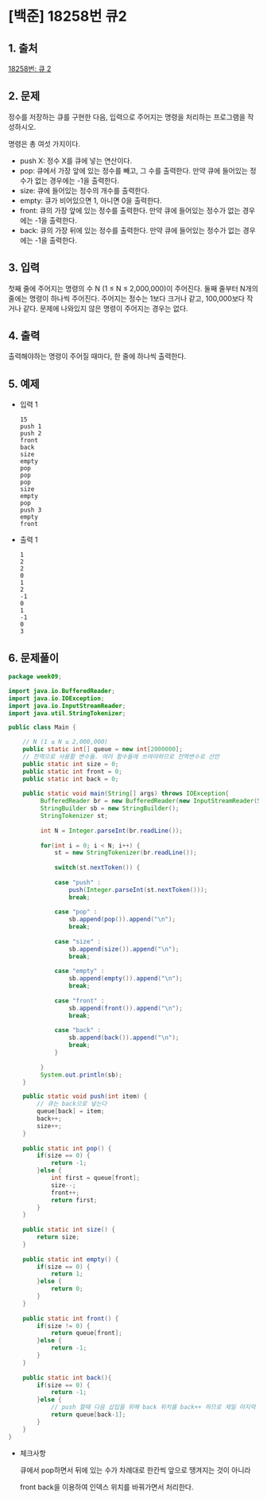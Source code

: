 # [백준] 18258번 큐2

## 1. 출처

[18258번: 큐 2](https://www.acmicpc.net/problem/18258)

## 2. 문제

정수를 저장하는 큐를 구현한 다음, 입력으로 주어지는 명령을 처리하는 프로그램을 작성하시오.

명령은 총 여섯 가지이다.

- push X: 정수 X를 큐에 넣는 연산이다.
- pop: 큐에서 가장 앞에 있는 정수를 빼고, 그 수를 출력한다. 만약 큐에 들어있는 정수가 없는 경우에는 -1을 출력한다.
- size: 큐에 들어있는 정수의 개수를 출력한다.
- empty: 큐가 비어있으면 1, 아니면 0을 출력한다.
- front: 큐의 가장 앞에 있는 정수를 출력한다. 만약 큐에 들어있는 정수가 없는 경우에는 -1을 출력한다.
- back: 큐의 가장 뒤에 있는 정수를 출력한다. 만약 큐에 들어있는 정수가 없는 경우에는 -1을 출력한다.

## 3. 입력

첫째 줄에 주어지는 명령의 수 N (1 ≤ N ≤ 2,000,000)이 주어진다. 둘째 줄부터 N개의 줄에는 명령이 하나씩 주어진다. 주어지는 정수는 1보다 크거나 같고, 100,000보다 작거나 같다. 문제에 나와있지 않은 명령이 주어지는 경우는 없다.

## 4. 출력

출력해야하는 명령이 주어질 때마다, 한 줄에 하나씩 출력한다.

## 5. 예제

- 입력 1
    
    ```
    15
    push 1
    push 2
    front
    back
    size
    empty
    pop
    pop
    pop
    size
    empty
    pop
    push 3
    empty
    front
    ```
    
- 출력 1
    
    ```
    1
    2
    2
    0
    1
    2
    -1
    0
    1
    -1
    0
    3
    ```
    

## 6. 문제풀이

```java
package week09;

import java.io.BufferedReader;
import java.io.IOException;
import java.io.InputStreamReader;
import java.util.StringTokenizer;

public class Main {

	// N (1 ≤ N ≤ 2,000,000)
	public static int[] queue = new int[2000000];
	// 전역으로 사용할 변수들. 여러 함수들에 쓰여야하므로 전역변수로 선언
	public static int size = 0;
	public static int front = 0;
	public static int back = 0;
	
	public static void main(String[] args) throws IOException{
		 BufferedReader br = new BufferedReader(new InputStreamReader(System.in));
		 StringBuilder sb = new StringBuilder();
		 StringTokenizer st;
		 
		 int N = Integer.parseInt(br.readLine());
		 
		 for(int i = 0; i < N; i++) {
			 st = new StringTokenizer(br.readLine());
			 
			 switch(st.nextToken()) {
			 
			 case "push" :
				 push(Integer.parseInt(st.nextToken()));
				 break;
				 
			 case "pop" :
				 sb.append(pop()).append("\n");
				 break;
				 
			 case "size" :
				 sb.append(size()).append("\n");
				 break;
				 
			 case "empty" :
				 sb.append(empty()).append("\n");
				 break;
				 
			 case "front" :
				 sb.append(front()).append("\n");
				 break;
				 
			 case "back" :
				 sb.append(back()).append("\n");
				 break;
			 }
			 
		 }
		 System.out.println(sb); 
	}

	public static void push(int item) {
		// 큐는 back으로 넣는다
		queue[back] = item;
		back++;
		size++;
	}
	
	public static int pop() {
		if(size == 0) {
			return -1;
		}else {
			int first = queue[front];
			size--;
			front++;
			return first;
		}
	}
	
	public static int size() {
		return size;
	}
	
	public static int empty() {
		if(size == 0) {
			return 1;
		}else {
			return 0;
		}
	}
	
	public static int front() {
		if(size != 0) {
			return queue[front];
		}else {
			return -1;
		}
	}
	
	public static int back(){
		if(size == 0) {
			return -1;
		}else {
			// push 할때 다음 삽입을 위해 back 위치를 back++ 하므로 제일 마지막 수를 출력하기 위해서 인덱스 위치가 back-1이여야 한다.
			return queue[back-1];
		}
	}
}
```

- 체크사항
    
    큐에서 pop하면서 뒤에 있는 수가 차례대로 한칸씩 앞으로 땡겨지는 것이 아니라 
    
    front back을 이용하여 인덱스 위치를 바꿔가면서 처리한다.